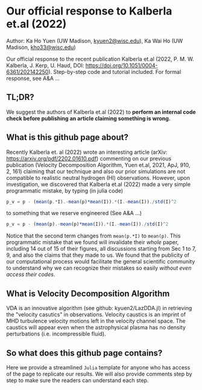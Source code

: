 # Our official response to Kalberla et.al (2022)

Author: Ka Ho Yuen (UW Madison, kyuen2@wisc.edu), Ka Wai Ho (UW Madison, kho33@wisc.edu)

Our official response to the recent publication Kalberla et.al (2022, P. M. W. Kalberla, J. Kerp, U. Haud, DOI: https://doi.org/10.1051/0004-6361/202142250). Step-by-step code and tutorial included. For formal response, see A&A ... 

## TL;DR? 

We suggest the authors of Kalberla et.al (2022) to **perform an internal code check before publishing an article claiming something is wrong.**

## What is this github page about?

Recently Kalberla et. al (2022) wrote an interesting article (arXiv: https://arxiv.org/pdf/2202.01610.pdf) commenting on our previous publication (Velocity Decomposition Algorithm, Yuen et.al, 2021, ApJ, 910, 2, 161) claiming that our technique and also our prior simulations are not compatible to realistic neutral hydrogen (HI) observations. However, upon investigation, we discovered that Kalberla et.al (2022) made a very simple programmatic mistake, by typing (in julia code)
```julia
p_v = p - (mean(p.*I).-mean(p)*mean(I)).*(I.-mean(I))./std(I)^2
```

to something that we reserve engineered (See A&A ...)
```julia
p_v = p - (mean(p).-mean(p)*mean(I)).*(I.-mean(I))./std(I)^2
```

Notice that the second term changes from `mean(p.*I)` to `mean(p)`. This programmatic mistake that we found will invalidate their _whole_ paper, including 14 out of 15 of their figures, all discussions starting from Sec 1 to 7, 9, and also the claims that they made to us. We found that the publicity of our computational process would facilitate the general scientific community to understand why we can recognize their mistakes so easily _without even access their codes_.

## What is Velocity Decomposition Algorithm

VDA is an innovative algorithm (see github: kyuen2/LazDDA.jl) in retrieving the "velocity casutics" in observations. Velocity caustics is an imprint of MHD turbulence velocity motions left in the velocity channel space. The caustics will appear even when the astrophysical plasma has no density perturbations (i.e. incompressible fluid). 

## So what does this github page contains?

Here we provide a streamlined `Julia` template for anyone who has access of the page to replicate our results. We will also provide comments step by step to make sure the readers can understand each step.

